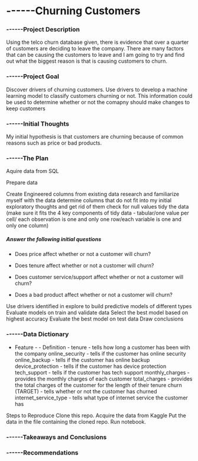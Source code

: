# ------Churning Customers

### ------Project Description

Using the telco churn database given, there is evidence that over a quarter of customers are deciding to leave the company. There are many factors that can be causing the customers to leave and I am going to try and find out what the biggest reason is that is causing customers to churn. 

### ------Project Goal
Discover drivers of churning customers.
Use drivers to develop a machine learning model to classify customers churning or not.
This information could be used to determine whether or not the comapny should make changes to keep customers

### ------Initial Thoughts
My initial hypothesis is that customers are churning because of common reasons such as price or bad products. 

### ------The Plan
Aquire data from SQL

Prepare data

Create Engineered columns from existing data
research and familiarize myself with the data
determine columns that do not fit into my initial exploratory thoughts and get rid of them
check for null values
tidy the data (make sure it fits the 4 key components of tidy data - tabular/one value per cell/
               each observation is one and only one row/each variable is one and only one column)


##### Answer the following initial questions
- Does price affect whether or not a customer will churn?

- Does tenure affect whether or not a customer will churn?

- Does customer service/support affect whether or not a customer will churn?

- Does a bad product affect whether or not a customer will churn?

Use drivers identified in explore to build predictive models of different types
Evaluate models on train and validate data
Select the best model based on highest accuracy
Evaluate the best model on test data
Draw conclusions

### ------Data Dictionary
- Feature -               - Definition -
tenure                    - tells how long a customer has been with the company
online_security           - tells if the customer has online security
online_backup             - tells if the customer has online backup
device_protection         - tells if the customer has device protection
tech_support              - tells if the customer has tech support 
monthly_charges           - provides the monthly charges of each customer
total_charges             - provides the total charges of the customer for the length of their tenure
churn (TARGET)            - tells whether or not the customer has churned
internet_service_type     - tells what type of internet service the customer has


Steps to Reproduce
Clone this repo.
Acquire the data from Kaggle
Put the data in the file containing the cloned repo.
Run notebook.

### ------Takeaways and Conclusions


### ------Recommendations
